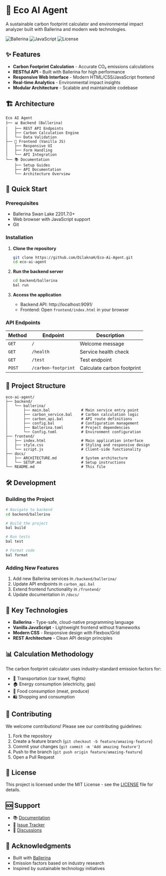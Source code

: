 # 🌱 Eco AI Agent

A sustainable carbon footprint calculator and environmental impact analyzer built with Ballerina and modern web technologies.

![Ballerina](https://img.shields.io/badge/Ballerina-2201.7.0-000000?style=for-the-badge&logo=ballerina)
![JavaScript](https://img.shields.io/badge/JavaScript-ES6+-F7DF1E?style=for-the-badge&logo=javascript)
![License](https://img.shields.io/badge/License-MIT-green?style=for-the-badge)

## ✨ Features

- **Carbon Footprint Calculation** - Accurate CO₂ emissions calculations
- **RESTful API** - Built with Ballerina for high performance
- **Responsive Web Interface** - Modern HTML/CSS/JavaScript frontend
- **Real-time Analytics** - Environmental impact insights
- **Modular Architecture** - Scalable and maintainable codebase

## 🏗️ Architecture

```
Eco AI Agent
├── 📊 Backend (Ballerina)
│   ├── REST API Endpoints
│   ├── Carbon Calculation Engine
│   └── Data Validation
├── 🎨 Frontend (Vanilla JS)
│   ├── Responsive UI
│   ├── Form Handling
│   └── API Integration
└── 📚 Documentation
    ├── Setup Guides
    ├── API Documentation
    └── Architecture Overview
```

## 🚀 Quick Start

### Prerequisites
- Ballerina Swan Lake 2201.7.0+
- Web browser with JavaScript support
- Git

### Installation

1. **Clone the repository**
   ```bash
   git clone https://github.com/DilaknaH/Eco-Ai-Agent.git
   cd eco-ai-agent
   ```

2. **Run the backend server**
   ```bash
   cd backend/ballerina
   bal run
   ```

3. **Access the application**
   - Backend API: http://localhost:9091/
   - Frontend: Open `frontend/index.html` in your browser

### API Endpoints

| Method | Endpoint | Description |
|--------|----------|-------------|
| `GET` | `/` | Welcome message |
| `GET` | `/health` | Service health check |
| `GET` | `/test` | Test endpoint |
| `POST` | `/carbon-footprint` | Calculate carbon footprint |

## 📁 Project Structure

```
eco-ai-agent/
├── backend/
│   └── ballerina/
│       ├── main.bal              # Main service entry point
│       ├── carbon_service.bal    # Carbon calculation logic
│       ├── carbon_api.bal        # API route definitions
│       ├── config.bal            # Configuration management
│       ├── Ballerina.toml        # Project dependencies
│       └── Config.toml           # Environment configuration
├── frontend/
│   ├── index.html                # Main application interface
│   ├── style.css                 # Styling and responsive design
│   └── script.js                 # Client-side functionality
├── docs/
│   ├── ARCHITECTURE.md           # System architecture
│   └── SETUP.md                  # Setup instructions
└── README.md                     # This file
```

## 🛠️ Development

### Building the Project

```bash
# Navigate to backend
cd backend/ballerina

# Build the project
bal build

# Run tests
bal test

# Format code
bal format
```

### Adding New Features

1. Add new Ballerina services in `/backend/ballerina/`
2. Update API endpoints in `carbon_api.bal`
3. Extend frontend functionality in `/frontend/`
4. Update documentation in `/docs/`

## 🌟 Key Technologies

- **Ballerina** - Type-safe, cloud-native programming language
- **Vanilla JavaScript** - Lightweight frontend without frameworks
- **Modern CSS** - Responsive design with Flexbox/Grid
- **REST Architecture** - Clean API design principles

## 📊 Calculation Methodology

The carbon footprint calculator uses industry-standard emission factors for:
- 🚗 Transportation (car travel, flights)
- 🏠 Energy consumption (electricity, gas)
- 🍖 Food consumption (meat, produce)
- 🛍️ Shopping and consumption

## 🤝 Contributing

We welcome contributions! Please see our contributing guidelines:

1. Fork the repository
2. Create a feature branch (`git checkout -b feature/amazing-feature`)
3. Commit your changes (`git commit -m 'Add amazing feature'`)
4. Push to the branch (`git push origin feature/amazing-feature`)
5. Open a Pull Request

## 📝 License

This project is licensed under the MIT License - see the [LICENSE](LICENSE) file for details.

## 🆘 Support

- 📚 [Documentation](docs/)
- 🐛 [Issue Tracker](https://github.com/DilaknaH/Eco-Ai-Agent/issues)
- 💬 [Discussions](https://github.com/DilaknaH/Eco-Ai-Agent/discussions)

## 🙏 Acknowledgments

- Built with [Ballerina](https://ballerina.io/)
- Emission factors based on industry research
- Inspired by sustainable technology initiatives

